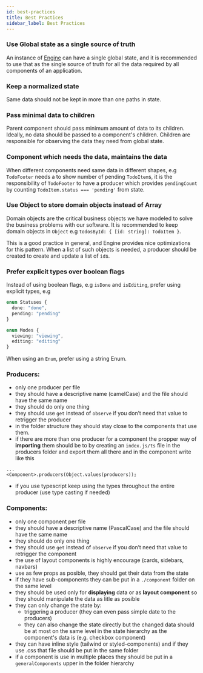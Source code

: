 ```yaml
---
id: best-practices
title: Best Practices
sidebar_label: Best Practices
---
```


### Use Global state as a single source of truth

An instance of [Engine](/docs/api/engine) can have a single
global state, and it is recommended to use that as the single source of truth
for all the data required by all components of an application.

### Keep a normalized state

Same data should not be kept in more than one paths in state.

### Pass minimal data to children

Parent component should pass minimum amount of data to its children. Ideally, no
data should be passed to a component's children. Children are responsible for
observing the data they need from global state.

### Component which needs the data, maintains the data

When different components need same data in different shapes, e.g `TodoFooter`
needs a to show number of pending `TodoItem`s, it is the responsibility of
`TodoFooter` to have a producer which provides `pendingCount` by counting
`TodoItem.status === 'pending'` from state.

### Use Object to store domain objects instead of Array

Domain objects are the critical business objects we have modeled to solve the
business problems with our software. It is recommended to keep domain objects in
`Object` e.g `todosById: { [id: string]: TodoItem }`.

This is a good practice in general, and Engine provides nice optimizations for
this pattern. When a list of such objects is needed, a producer should be
created to create and update a list of `id`s.

### Prefer explicit types over boolean flags

Instead of using boolean flags, e.g `isDone` and `isEditing`, prefer using
explicit types, e.g

```ts
enum Statuses {
  done: "done",
  pending: "pending"
}

enum Modes {
  viewing: "viewing",
  editing: "editing"
}
```

When using an `Enum`, prefer using a string Enum.

### Producers:
- only one producer per file
- they should have a descriptive name (camelCase) and the file should have the same name
- they should do only one thing
- they should use `get` instead of `observe` if you don’t need that value to retrigger the producer
- in the folder structure they should stay close to the components that use them. 
- if there are more than one producer for a component the propper way of **importing** them should be to by creating an `index.js/ts` file in the producers folder and export them all there and in the component write like this
``` import * as producers from "./producers";
...
<Component>.producers(Object.values(producers)); 
```
- if you use typescript keep using the types throughout the entire producer (use type casting if needed)

### Components:
- only one component per file
- they should have a descriptive name (PascalCase) and the file should have the same name
- they should do only one thing
- they should use `get` instead of `observe` if you don’t need that value to retrigger the component
- the use of layout components is highly encourage (cards, sidebars, navbars)
- use as few props as posible, they should get their data from the state
- if they have sub-components they can be put in a `./component` folder on the same level
- they should be used only for **displaying** data or as **layout component** so they should manipulate the data as litle as posible
- they can only change the state by:  
  - triggering a producer (they can even pass simple date to the producers)
  - they can also change the state directly but the changed data should be at most on the same level in the state hierarchy as the component's data is (e.g. checkbox component)
- they can have inline style (tailwind or styled-components) and if they use .css that file should be put in the same folder
- if a component is use in multiple places they should be put in a `generalComponents` upper in the folder hierarchy

